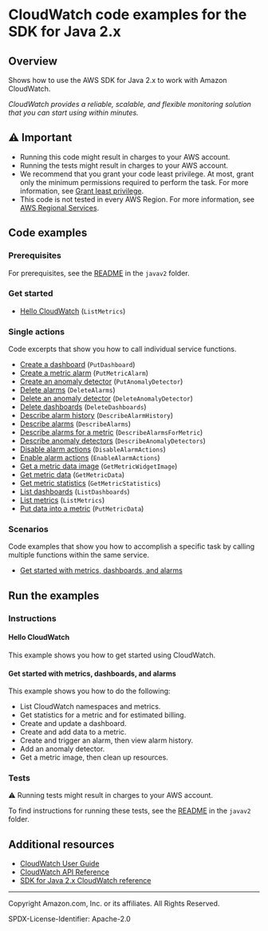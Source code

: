 <!--Generated by WRITEME on 2023-04-19 08:44:20.367880 (UTC)-->
# CloudWatch code examples for the SDK for Java 2.x

## Overview

Shows how to use the AWS SDK for Java 2.x to work with Amazon CloudWatch.

<!--custom.overview.start-->
<!--custom.overview.end-->

*CloudWatch provides a reliable, scalable, and flexible monitoring solution that you can start using within minutes.*

## ⚠ Important

* Running this code might result in charges to your AWS account.
* Running the tests might result in charges to your AWS account.
* We recommend that you grant your code least privilege. At most, grant only the minimum permissions required to perform the task. For more information, see [Grant least privilege](https://docs.aws.amazon.com/IAM/latest/UserGuide/best-practices.html#grant-least-privilege).
* This code is not tested in every AWS Region. For more information, see [AWS Regional Services](https://aws.amazon.com/about-aws/global-infrastructure/regional-product-services).

<!--custom.important.start-->
<!--custom.important.end-->

## Code examples

### Prerequisites

For prerequisites, see the [README](../../README.md#Prerequisites) in the `javav2` folder.


<!--custom.prerequisites.start-->
<!--custom.prerequisites.end-->


### Get started

* [Hello CloudWatch](src/main/java/com/example/cloudwatch/HelloService.java#L20) (`ListMetrics`)

### Single actions

Code excerpts that show you how to call individual service functions.

* [Create a dashboard](src/main/java/com/example/cloudwatch/CloudWatchScenario.java#L774) (`PutDashboard`)
* [Create a metric alarm](src/main/java/com/example/cloudwatch/CloudWatchScenario.java#L660) (`PutMetricAlarm`)
* [Create an anomaly detector](src/main/java/com/example/cloudwatch/CloudWatchScenario.java#L432) (`PutAnomalyDetector`)
* [Delete alarms](src/main/java/com/example/cloudwatch/DeleteAlarm.java#L51) (`DeleteAlarms`)
* [Delete an anomaly detector](src/main/java/com/example/cloudwatch/CloudWatchScenario.java#L300) (`DeleteAnomalyDetector`)
* [Delete dashboards](src/main/java/com/example/cloudwatch/CloudWatchScenario.java#L348) (`DeleteDashboards`)
* [Describe alarm history](src/main/java/com/example/cloudwatch/CloudWatchScenario.java#L461) (`DescribeAlarmHistory`)
* [Describe alarms](src/main/java/com/example/cloudwatch/CloudWatchScenario.java#L636) (`DescribeAlarms`)
* [Describe alarms for a metric](src/main/java/com/example/cloudwatch/CloudWatchScenario.java#L496) (`DescribeAlarmsForMetric`)
* [Describe anomaly detectors](src/main/java/com/example/cloudwatch/CloudWatchScenario.java#L404) (`DescribeAnomalyDetectors`)
* [Disable alarm actions](src/main/java/com/example/cloudwatch/DisableAlarmActions.java#L53) (`DisableAlarmActions`)
* [Enable alarm actions](src/main/java/com/example/cloudwatch/EnableAlarmActions.java#L51) (`EnableAlarmActions`)
* [Get a metric data image](src/main/java/com/example/cloudwatch/CloudWatchScenario.java#L364) (`GetMetricWidgetImage`)
* [Get metric data](src/main/java/com/example/cloudwatch/CloudWatchScenario.java#L577) (`GetMetricData`)
* [Get metric statistics](src/main/java/com/example/cloudwatch/CloudWatchScenario.java#L843) (`GetMetricStatistics`)
* [List dashboards](src/main/java/com/example/cloudwatch/CloudWatchScenario.java#L756) (`ListDashboards`)
* [List metrics](src/main/java/com/example/cloudwatch/ListMetrics.java#L54) (`ListMetrics`)
* [Put data into a metric](src/main/java/com/example/cloudwatch/CloudWatchScenario.java#L531) (`PutMetricData`)

### Scenarios

Code examples that show you how to accomplish a specific task by calling multiple
functions within the same service.

* [Get started with metrics, dashboards, and alarms](src/main/java/com/example/cloudwatch/CloudWatchScenario.java) 

## Run the examples

### Instructions


<!--custom.instructions.start-->
<!--custom.instructions.end-->

#### Hello CloudWatch

This example shows you how to get started using CloudWatch.



#### Get started with metrics, dashboards, and alarms

This example shows you how to do the following:

* List CloudWatch namespaces and metrics.
* Get statistics for a metric and for estimated billing.
* Create and update a dashboard.
* Create and add data to a metric.
* Create and trigger an alarm, then view alarm history.
* Add an anomaly detector.
* Get a metric image, then clean up resources.

<!--custom.scenario_prereqs.cloudwatch_GetStartedMetricsDashboardsAlarms.start-->
<!--custom.scenario_prereqs.cloudwatch_GetStartedMetricsDashboardsAlarms.end-->

<!--custom.scenarios.cloudwatch_GetStartedMetricsDashboardsAlarms.start-->
<!--custom.scenarios.cloudwatch_GetStartedMetricsDashboardsAlarms.end-->

### Tests

⚠ Running tests might result in charges to your AWS account.


To find instructions for running these tests, see the [README](../../README.md#Tests)
in the `javav2` folder.



<!--custom.tests.start-->
<!--custom.tests.end-->

## Additional resources

* [CloudWatch User Guide](https://docs.aws.amazon.com/AmazonCloudWatch/latest/monitoring/WhatIsCloudWatch.html)
* [CloudWatch API Reference](https://docs.aws.amazon.com/AmazonCloudWatch/latest/APIReference/Welcome.html)
* [SDK for Java 2.x CloudWatch reference](https://sdk.amazonaws.com/java/api/latest/software/amazon/awssdk/services/cloudwatch/package-summary.html)

<!--custom.resources.start-->
<!--custom.resources.end-->

---

Copyright Amazon.com, Inc. or its affiliates. All Rights Reserved.

SPDX-License-Identifier: Apache-2.0